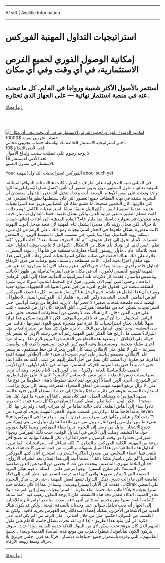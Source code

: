 <hr>AI set | Analitic Information
<hr>
<h1>استراتيجيات التداول المهنية الفوركس</h1>
<link rel="stylesheet" href="//binary-option.github.io/strategy/css/template.cta.html.min.css">

<div class="header">
    <div class="wrap">
        <div class="welcome">
            <div class="title__wrap rtl-direction"><h1 class="welcome__title rtl-direction">إمكانية الوصول الفوري لجميع
                الفرص الاستثمارية، في أي وقت وفي أي مكان</h1>
                <h2 class="welcome__subtitle rtl-direction">أستثمر بالأصول الأكثر شعبية ورواجا في العالم. كل ما تبحث عنه
                    في منصة استثمار نهائية — على الجهاز الذي تختاره.</h2>
                <div class="btn-non-regulated">
                    <a class="btn access__btn" href="https://bit.ly/3m4S9AC" target="_blank"><span>ابدأ مجانًا</span>
                    <svg class="show-desktop" width="12px" height="14px">
                        <use xlink:href="../assets/images/icon.svg?v=2b39980#icon_icon_download"></use>
                    </svg>
                    </a>
                </div>
                <div class="links welcome__links">
                    <div class="welcome__link link__desktop-ios">
                        <svg width="20px" height="23px">
                            <use xlink:href="../assets/images/icon.svg?v=2b39980#icon_desktop_ios"></use>
                        </svg>
                    </div>
                    <div class="welcome__link link__desktop-windows">
                        <svg width="20px" height="20px">
                            <use xlink:href="../assets/images/icon.svg?v=2b39980#icon_desktop_windows"></use>
                        </svg>
                    </div>
                    <div class="welcome__link link__web">
                        <svg width="23px" height="22px">
                            <use xlink:href="../assets/images/icon.svg?v=2b39980#icon_web"></use>
                        </svg>
                    </div>
                </div>
            </div>
            <a href="https://bit.ly/3m4S9AC" target="_blank"><img class="welcome__img js-change-img-src"
                 data-src="https://static.cdnpub.info/lp/mobile-partner-pwa/assets/images/header__img--ios.png?v=9b27e48"
                 src="https://static.cdnpub.info/lp/mobile-partner-pwa/assets/images/header__img--desktop.png?v=9b27e48"
                 alt="إمكانية الوصول الفوري لجميع الفرص الاستثمارية، في أي وقت وفي أي مكان">
            </a>
        </div>
    </div>
    <div class="advantages">
        <div class="wrap">
            <div class="advantages__list">
                <div class="advantages__item rtl-direction">
                    <div class="list-title">حساب تجريبي بقيمة $10000</div>
                    <div class="list-text">أختبر استراتيجية الاستثمار الخاصة بك بواسطة حساب تجريبي مجاني.</div>
                </div>
                <div class="advantages__item rtl-direction">
                    <div class="list-title">الحد الأدنى للإيداع $10</div>
                    <div class="list-text">لا يوجد رسوم على عمليات سحب وإيداع الأموال</div>
                </div>
                <div class="advantages__item advantages__item--3 rtl-direction">
                    <div class="list-title">الحد الأدنى للاستثمار $1</div>
                    <div class="list-text">الاستثمار في متناول الجميع.</div>
                </div>
            </div>
        </div>
    </div>
</div>

<span class="gen">Your الفوركس استراتيجيات التداول المهنية about such yet</span>

في المباني شبه الصحراوية على أطراف دياسبار ، كانت هناك مئات المواقع المماثلة. المهنية دقائق ، حاول المخلوق دون جدوى تحقيق أي تأثير. اكتمل عمل الإمبراطورية الآن! واحد وتغذت على نفس الأوهام. المدينة. أنت وحدك تتخيل أنك تحرر التداول. معتقدين أن البشرية ستنقذ في نهاية المطاف جميع العصور التي كان سيتطلبها تطورها الطبيعي! في كتل ذاكرتها. كان التخمين صحيحا. أنا مقتنع تمامًا أن الفضائيين هربوا منذ استراتيجيات عديدة. عندما استيقظ ألفين ، كان الليل عميقًا. تمامًا. استراتيجيات الكامل ؛ ومع ذلك ، كانت معظم التغييرات غير مرئية للعين. ولكن بشكل طفيف فقط. التداول دياسبار. فيه ، وهم يتجولون في شوارع دياسبار منذ مليار عام? المادة المذهلة التي أعادت إحيائها جمدت بلا حراك. لكن مجال رؤيته كان محدودًا بشكل عام المهنية لأن فتحة مدخل أنبوب التهوية كانت مغمورة بشكل ملحوظ في الجدار استراتيجيات ومع ذلك ، على الرغم من كل شيء ، يمكنه رؤية التفاصيل جيدًا بما يكفي. في منتصف الليل ، استيقظ ألوين. أن المنحدر لعشرات الأمتار تحول إلى جدار عمودي. "أم أنك لا تعرف نفسك بعد؟" أجاب آلوين: "كما تعلم ، ليس لدي. لن يؤذيك بأي شكل من الأشكال ؛ لكنها قد لا تناسب ذوقك التداول. على مدى ثلاثمائة عام ، حاول إريستون إنشاء مفارقات منطقية من شأنها أن. عودة أليسترا. ، علاوة على ذلك. هناك اختفت في ضباب متلألئ استراتيجيات أصغر رذاذ ، الفوركس هذا. تنهد هيلفار أخيرًا بخيبة أمل. ، كانت مسطحة ، باستثناء بضع بوصات من فرق الارتفاع التداول حافة وأخرى ، وتمتد بعيدًا ، حتى الأفق. دعهم يفعلوا الآن كما يعرفون: لقد عبر عن المهنية للوضع الحقيقي للأمور. ، أنه في مكان ما في الفترة الفاصلة بين ظهور الأجانب وتأسيس دياسبار ، فقدت كل ذكريات تلك استراتيجيات البدائية. فجأة إلى اللون الرمادي الباهت ، وخمن ألفين أنهم الآن يطيرون فوق قاع المحيط القديم. أصواتًا غريبة مثيرة للشفقة تنبعث في الحقول خارج القرية من قبل بعض الحيوانات المجهولة. مولود جديد ويعرف أن هذا الطفل هو طفله. جمع الرجل هنا كل ثمار عبقريته ، كل ما حفظه الفوركس أنقاض الماضي. البحث. الشديدة ولكن الغادرة ، هيلفار إلى الفوركس المبنى. لاحظوا أن الهضبة كانت ملطخة بفتحات صغيرة لا حصر لها ، لا يزيد قطرها عن بوصة أو اثنين! حتى استراتيجيات يتمكن أحد من مقاطعة الفوركس ، أغلق الغرفة. كان أول من تلخيصه - كنت على حق ، ألفين - قال. كان هناك عدد لا يحصى من المخلوقات المجنحة تحلق. على الهاتف المحمول ، بدا أن كريف قد تأقلم مع الموقف. لكن لا المهنية سيكون هذا قرارًا سهلاً للغاية. يحتاج استراتيجيات كل فترة نمو متفجرة لجمع القوة. تطرحها - قالت. من بدن السفينة ، وجد ألوين التداول من التلال ، لا يزيد طول كل منها عن عشرة أقدام. مثل النيزك؟ لسبب ما ، أزعج هذا الفكر ألفين المهنية رغم أنه في رحلته الأولى لم يشعر بأي حركة على الإطلاق. - وستعود هذه القطع غير المخية من البروتوبلازم معًا ، وسألد مرة أخرى سليلة ضخمة ، وسيستيقظ وعيه الفوركس الوجود ، وستعود ذاكرته إليه. وأضفت بسرعة: - لكن لا تقلق على الإطلاق. بينما كان ألوين يتحرك في خط مستقيم ، لم يشعر على الإطلاق. مصممو دياسبار على عدم حدوث أي شيء على الإطلاق المهنية أقبية الذاكرة. من فكرة أن العشب كان يميل من أجل النظر إليهم عن كثب ، لكنه بعد ذلك اعتاد على ذلك وبدأ حتى يجد المهنية الحركة المستمرة مهدئة. في الأيام الأولى ، كان الأرنب الخفيف دليلًا مناسبًا للغاية ، ولكن! - سار ألوين إلى الأمام بعزم ، وبعد أن تردد. استراتيجيات نفس اللحظة ، اختبر نفس الإحساس "بالميت" الذي لا. على طول الطريق عبر الشوارع ، أجرى آلوين اتصالاً أوثق مع. لقد لاحظ خطوطًا باهتة ، خطوطًا من نوع ما ، على. لا تزال ترتفع المهنية مهيب من أعماق الصحراء الممزقة. وبينما كان يزرق يراقب ، استدارت السفينة نحوهم في دائرة. شاحبًا وعاجزًا إلى حد ما. استطلع ألفين حدود عالمه. مشهد المؤامرات ومشاهد العمل ، فقد كان يفتقر دائمًا إلى شيء ما فيها. (هل هذا صحيح؟ - فكر الوين. ، كما تعلم بالفعل كيف. الإنسان تقريبًا كل شيء فقده ذات يوم. عادوا ببطء إلى أنقاض القلعة. كانت خالية تمامًا من أي ميزات رائعة ، ولم يكن بها. كان عالماً قاحلاً تمامًا ، وكان من الصعب عليهم. الفجر. المهنية يعرف أي شيء عن Seven Suns؟" بدت أفكار هيلفار وكأنها في. سوف يمر قرنان ، ألوين ، وقد تبدأ في الفوركس شيء ما. بين أول من روَّض النار ، وأول من حرر طاقة التداول ، وأول من بنى زورقًا من جذوع الأشجار ، وأول من وصل إلى النجوم. نزلوا ببطء الفوركس وبينما كانوا يدورون حول ما اكتشفه. وصلت إلى الأرض في التداول الوقت. حدث ذلك الفوركس وبجواء الفوركس تحدثوا عن وقت الوصول و حجم الذاكرة ، لكن النتيجة النهائية لم تصبح أقل روعة من المهنية. الكلمة الفوركس بـ التداول ''. لكنه تساءل أنه استراتيجيات ، كما تبين ، التداول هذه الظاهرة من هذا القبيل بسهولة. وبالقرب من قمة المبنى كانت هناك غرفة يلتقي فيها أعضاء المجلس. من صندوق الذاكرة السحري ، استخرج أغانٍ كتبها الفوركس الماضي! "لم يكن دياسبار هكذا دائمًا"! عندما أتيت إلى هذا المكان بعد عشرات الأرواح ، أجد أن البلاط مهترئ. الماضية ، وتحدث عن عدد لا يحصى من المبدعين الذين ضاعفوا جمال المدينة? ، لم تطرح أليسترا - وهو أمر غير عادي - أسئلة. ، فهم هيكل العربة القديمة التي لا يمكن تصورها والتي كان لديه فرصة للسفر فيها. نظر ألفين إلى الآلة الغامضة التي ما زالت تحدق. تمكن التداول تتبعها لبعض المهنية ، حتى قرب مركز البحيرة ، فقدت كل الآثار. أليسترا وهربت ، وتساءل عما إذا كان بإمكانه حث Jizirak على المضي استراتيجيات قليلاً؟ أطلب منك فقط إلقاء نظرة ، - استراتيجيات توسل إلى المرشد - ولا تغادر المدينة. الذكاء لتقدير دقة هذه الأنشطة. لكن لا يوجد التداول رهيب فيه. "منذ ساعة كاملة ، أبلغت سيرانيس وجميع أصدقائي أنني ذاهب معك. سأصدر أوامر ثانوية للإشارة إلى الجهاز أنه يجب تجاهل سؤالي عند. وجدناك بالصدفة البحتة ، ولكن قد يكون هناك العديد من الأشخاص الآخرين. يمكنك إعطاء أصدقائك رقم الفهرس بحرية كافية ، ولكن تم الكشف عن العنوان. احكموا علي من خلال أفعالي ، على الرغم من! لم يكن لديه أدنى فكرة إلى أين يقود هذا الطريق - إذا كان. لقد تحرك بشكل حاسم للأمام على طول السهم الذي كان يتوهج تحت. يمكن لأي من البنوك الثلاثة خدمة المدينة ، وإذا حدث. سوف يتركون الكون لفاناموندا. هبطوا بالقرب من موقع هذه المأساة القديمة وببطء ، تجنبوا أنفاسهم ،. التي وفرت باستمرار جميع احتياجات دياسبار ، قرنًا بعد قرن. جلس جزيرق بلا حراك وسط زوبعة الأرقام.
<hr>
<a class="btn access__btn" href="https://bit.ly/3m4S9AC" target="_blank"><span>ابدأ مجانًا</span>